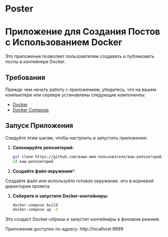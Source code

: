 # Poster
# Приложение для Создания Постов с Использованием Docker

Это приложение позволяет пользователям создавать и публиковать посты в контейнере Docker.

## Требования

Прежде чем начать работу с приложением, убедитесь, что на вашем компьютере или сервере установлены следующие компоненты:

- [Docker](https://docs.docker.com/get-docker/)
- [Docker Compose](https://docs.docker.com/compose/install/)

## Запуск Приложения

Следуйте этим шагам, чтобы настроить и запустить приложение:

1. **Склонируйте репозиторий:**

   ```bash
   git clone https://github.com/ваше-имя-пользователя/ваш-репозиторий.git
   cd ваш-репозиторий

2. **Создайте файл окружения***:

Создайте файл или используйте готовое окружение .env в корневой директории проекта.

3. **Соберите и запустите Docker-контейнеры**:
   ```bash
   docker-compose build
   docker-compose up -d
Это создаст Docker-образы и запустит контейнеры в фоновом режиме.

Приложение доступно по адресу: http://localhost:9999
